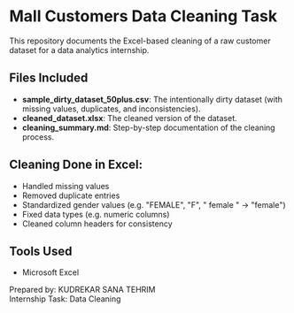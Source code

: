 # Mall Customers Data Cleaning Task

This repository documents the Excel-based cleaning of a raw customer dataset for a data analytics internship.

## Files Included
- **sample_dirty_dataset_50plus.csv**: The intentionally dirty dataset (with missing values, duplicates, and inconsistencies).
- **cleaned_dataset.xlsx**: The cleaned version of the dataset.
- **cleaning_summary.md**: Step-by-step documentation of the cleaning process.

## Cleaning Done in Excel:
- Handled missing values
- Removed duplicate entries
- Standardized gender values (e.g. "FEMALE", "F", " female " → "female")
- Fixed data types (e.g. numeric columns)
- Cleaned column headers for consistency

## Tools Used
- Microsoft Excel

Prepared by: KUDREKAR SANA TEHRIM  
Internship Task: Data Cleaning  
